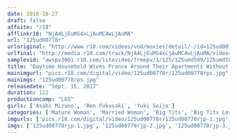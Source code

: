 ```yaml
---
date: 2018-10-27
draft: false
affsite: "r18"
afflinkr18: "NjA4LjEuMS4xLjAuMC4wLjAuMA"
url: "125ud00778r"
urloriginal: "http://www.r18.com/videos/vod/movies/detail/-/id=125ud00778r"
urlfinal: "http://media.r18.com/track/NjA4LjEuMS4xLjAuMC4wLjAuMA/videos/vod/movies/detail/-/id=125ud00778r"
samplevid: "awspv3001.r18.com/litevideo/freepv/1/125/125umd599/125umd599_dmb_w.mp4"
title: "Daytime Household Wives Prance Around Their Apartments Without Their Bras On, So You Can See Their Nipples Bouncing Around!! You Try Not To Notice, But Once You See Them, You'll Want Another Peek, And When The Married Woman Next Door Is So Young And Pretty, Her See-Through Nipples Are Just Too Sexy!! 3"
mainimgurl: "pics.r18.com/digital/video/125ud00778r/125ud00778rps.jpg"
mainimgs: "125ud00778rps.jpg"
releasedate: "Sept. 15, 2017"
duration: 122
productioncomp: "LEO"
girls: ['Asahi Mizuno', 'Ren Fukusaki', 'Yuki Seijo']
categories: ['Mature Woman', 'Married Woman', 'Big Tits', 'Big Tits Lover', 'Hi-Def']
imgurls: ['pics.r18.com/digital/video/125ud00778r/125ud00778rjp-1.jpg', 'pics.r18.com/digital/video/125ud00778r/125ud00778rjp-2.jpg', 'pics.r18.com/digital/video/125ud00778r/125ud00778rjp-3.jpg', 'pics.r18.com/digital/video/125ud00778r/125ud00778rjp-4.jpg', 'pics.r18.com/digital/video/125ud00778r/125ud00778rjp-5.jpg', 'pics.r18.com/digital/video/125ud00778r/125ud00778rjp-6.jpg', 'pics.r18.com/digital/video/125ud00778r/125ud00778rjp-7.jpg', 'pics.r18.com/digital/video/125ud00778r/125ud00778rjp-8.jpg', 'pics.r18.com/digital/video/125ud00778r/125ud00778rjp-9.jpg', 'pics.r18.com/digital/video/125ud00778r/125ud00778rjp-10.jpg', 'pics.r18.com/digital/video/125ud00778r/125ud00778rjp-11.jpg', 'pics.r18.com/digital/video/125ud00778r/125ud00778rjp-12.jpg', 'pics.r18.com/digital/video/125ud00778r/125ud00778rjp-13.jpg', 'pics.r18.com/digital/video/125ud00778r/125ud00778rjp-14.jpg', 'pics.r18.com/digital/video/125ud00778r/125ud00778rjp-15.jpg', 'pics.r18.com/digital/video/125ud00778r/125ud00778rjp-16.jpg', 'pics.r18.com/digital/video/125ud00778r/125ud00778rjp-17.jpg', 'pics.r18.com/digital/video/125ud00778r/125ud00778rjp-18.jpg', 'pics.r18.com/digital/video/125ud00778r/125ud00778rjp-19.jpg', 'pics.r18.com/digital/video/125ud00778r/125ud00778rjp-20.jpg']
imgs: ['125ud00778rjp-1.jpg', '125ud00778rjp-2.jpg', '125ud00778rjp-3.jpg', '125ud00778rjp-4.jpg', '125ud00778rjp-5.jpg', '125ud00778rjp-6.jpg', '125ud00778rjp-7.jpg', '125ud00778rjp-8.jpg', '125ud00778rjp-9.jpg', '125ud00778rjp-10.jpg', '125ud00778rjp-11.jpg', '125ud00778rjp-12.jpg', '125ud00778rjp-13.jpg', '125ud00778rjp-14.jpg', '125ud00778rjp-15.jpg', '125ud00778rjp-16.jpg', '125ud00778rjp-17.jpg', '125ud00778rjp-18.jpg', '125ud00778rjp-19.jpg', '125ud00778rjp-20.jpg']
---
```

